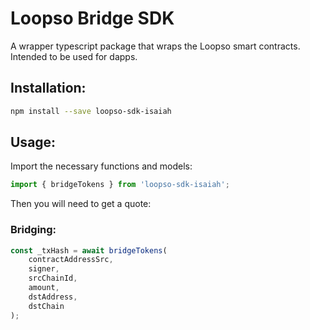 # Loopso Bridge SDK

A wrapper typescript package that wraps the Loopso smart contracts. Intended to be used for dapps.

## Installation:

```bash
npm install --save loopso-sdk-isaiah
```

## Usage:

Import the necessary functions and models:

```javascript
import { bridgeTokens } from 'loopso-sdk-isaiah';
```

Then you will need to get a quote:

### Bridging:

```javascript
const _txHash = await bridgeTokens(
	contractAddressSrc,
	signer,
	srcChainId,
	amount,
	dstAddress,
	dstChain
);
```
